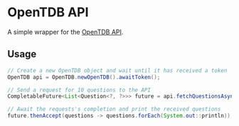 # OpenTDB API
A simple wrapper for the [OpenTDB API](https://opentdb.com/).

## Usage
```java
// Create a new OpenTDB object and wait until it has received a token
OpenTDB api = OpenTDB.newOpenTDB().awaitToken();

// Send a request for 10 questions to the API
CompletableFuture<List<Question<?, ?>>> future = api.fetchQuestionsAsync(10);

// Await the requests's completion and print the received questions
future.thenAccept(questions -> questions.forEach(System.out::println));
```
